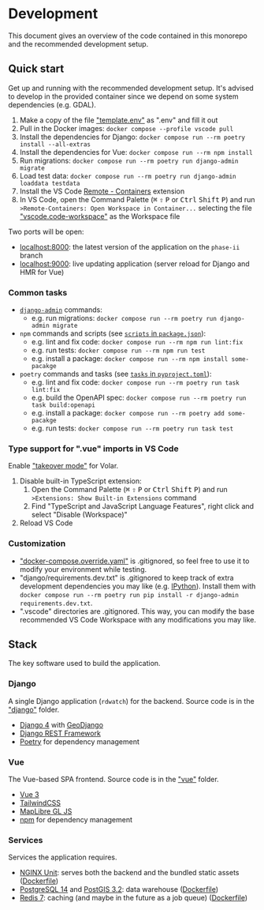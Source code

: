 # Development

This document gives an overview of the code contained in this monorepo and the recommended development setup.

## Quick start

Get up and running with the recommended development setup. It's advised to develop in the provided container since we depend on some system dependencies (e.g. GDAL).

1. Make a copy of the file ["template.env"](https://github.com/ResonantGeoData/RD-WATCH/blob/phase-ii/template.env) as ".env" and fill it out
2. Pull in the Docker images: `docker compose --profile vscode pull`
3. Install the dependencies for Django: `docker compose run --rm poetry install --all-extras`
4. Install the dependencies for Vue: `docker compose run --rm npm install`
5. Run migrations: `docker compose run --rm poetry run django-admin migrate`
6. Load test data: `docker compose run --rm poetry run django-admin loaddata testdata`
7. Install the VS Code [Remote - Containers](https://marketplace.visualstudio.com/items?itemName=ms-vscode-remote.remote-containers) extension
8. In VS Code, open the Command Palette (<kbd>⌘</kbd> <kbd>⇧</kbd> <kbd>P</kbd> or <kbd>Ctrl</kbd> <kbd>Shift</kbd> <kbd>P</kbd>) and run `>Remote-Containers: Open Workspace in Container...` selecting the file ["vscode.code-workspace"](https://github.com/ResonantGeoData/RD-WATCH/blob/phase-ii/vscode.code-workspace) as the Workspace file

Two ports will be open:

- [localhost:8000](localhost:8000): the latest version of the application on the `phase-ii` branch
- [localhost:9000](localhost:9000): live updating application (server reload for Django and HMR for Vue)

### Common tasks

- [`django-admin`](https://docs.djangoproject.com/en/4.1/ref/django-admin) commands:
  - e.g. run migrations: `docker compose run --rm poetry run django-admin migrate`
- `npm` commands and scripts (see [`scripts` in `package.json`](https://github.com/ResonantGeoData/RD-WATCH/blob/phase-ii/vue/package.json#L5)):
  - e.g. lint and fix code: `docker compose run --rm npm run lint:fix`
  - e.g. run tests: `docker compose run --rm npm run test`
  - e.g. install a package: `docker compose run --rm npm install some-pacakge`
- `poetry` commands and tasks (see [`tasks` in `pyproject.toml`](https://github.com/ResonantGeoData/RD-WATCH/blob/phase-ii/django/pyproject.toml#L42)):
  - e.g. lint and fix code: `docker compose run --rm poetry run task lint:fix`
  - e.g. build the OpenAPI spec: `docker compose run --rm poetry run task build:openapi`
  - e.g. install a package: `docker compose run --rm poetry add some-pacakge`
  - e.g. run tests: `docker compose run --rm poetry run task test`

### Type support for ".vue" imports in VS Code

Enable ["takeover mode"](https://github.com/johnsoncodehk/volar/discussions/471) for Volar.

1. Disable built-in TypeScript extension:
   1. Open the Command Palette (<kbd>⌘</kbd> <kbd>⇧</kbd> <kbd>P</kbd> or <kbd>Ctrl</kbd> <kbd>Shift</kbd> <kbd>P</kbd>) and run `>Extensions: Show Built-in Extensions` command
   2. Find "TypeScript and JavaScript Language Features", right click and select "Disable (Workspace)"
2. Reload VS Code

### Customization

- ["docker-compose.override.yaml"](https://docs.docker.com/compose/extends/) is .gitignored, so feel free to use it to modify your environment while testing.
- "django/requirements.dev.txt" is .gitignored to keep track of extra development dependencies you may like (e.g. [IPython](https://ipython.org/)). Install them with `docker compose run --rm poetry run pip install -r django-admin requirements.dev.txt`.
- ".vscode" directories are .gitignored. This way, you can modify the base recommended VS Code Workspace with any modifications you may like.

## Stack

The key software used to build the application.

### Django

A single Django application (`rdwatch`) for the backend. Source code is in the ["django"](https://github.com/ResonantGeoData/RD-WATCH/tree/phase-ii/django) folder.

- [Django 4](https://docs.djangoproject.com/en/4.1/contents/) with [GeoDjango](https://docs.djangoproject.com/en/4.0/ref/contrib/gis/)
- [Django REST Framework](https://www.django-rest-framework.org/)
- [Poetry](https://python-poetry.org/docs/) for dependency management

### Vue

The Vue-based SPA frontend. Source code is in the ["vue"](https://github.com/ResonantGeoData/RD-WATCH/tree/phase-ii/vue) folder.

- [Vue 3](https://vuejs.org/guide/introduction.html)
- [TailwindCSS](https://tailwindcss.com/docs)
- [MapLibre GL JS](https://maplibre.org/maplibre-gl-js-docs/api/)
- [npm](https://docs.npmjs.com/) for dependency management

### Services

Services the application requires.

- [NGINX Unit](https://unit.nginx.org/): serves both the backend and the bundled static assets ([Dockerfile](https://github.com/ResonantGeoData/RD-WATCH/blob/phase-ii/Dockerfile))
- [PostgreSQL 14](https://www.postgresql.org/docs/14/index.html) and [PostGIS 3.2](http://www.postgis.net/documentation/): data warehouse ([Dockerfile](https://github.com/ResonantGeoData/RD-WATCH/blob/phase-ii/docker/services/postgresql/Dockerfile))
- [Redis 7](https://redis.io/docs/): caching (and maybe in the future as a job queue) ([Dockerfile](https://github.com/ResonantGeoData/RD-WATCH/blob/phase-ii/docker/services/redis/Dockerfile))
